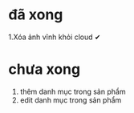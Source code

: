 # đã xong
1.Xóa ảnh vĩnh khỏi cloud ✔
# chưa xong
1. thêm danh mục trong sản phẩm
2. edit danh mục trong sản phẩm


